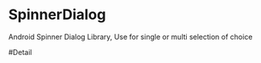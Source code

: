 # SpinnerDialog
Android Spinner Dialog Library, Use for single or multi selection of choice


#Detail
